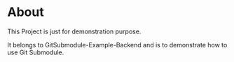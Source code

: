 # About

This Project is just for demonstration purpose.

It belongs to GitSubmodule-Example-Backend and is to demonstrate how to use Git Submodule.